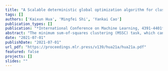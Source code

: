 ```yaml
---
title: "A Scalable deterministic global optimization algorithm for clustering problems"
tags: []
authors: ['Kaixun Hua', 'Mingfei Shi', 'Yankai Cao']
publication_types: []
publication: "*International Conference on Machine Learning, 4391-4401*"
abstract: "The minimum sum-of-squares clustering (MSSC) task, which can be treated as a Mixed Integer Second Order Cone Programming (MISOCP) problem, is rarely investigated in the literature through deterministic optimization to find its global optimal value. In this paper, we modelled the MSSC task as a two-stage optimization problem and proposed a tailed reduced-space branch and bound (BB) algorithm. We designed several approaches to construct lower and upper bounds at each node in the BB scheme, including a scenario grouping based Lagrangian decomposition approach. One key advantage of this reduced-space algorithm is that it only needs to perform branching on the centers of clusters to guarantee convergence, and the size of centers is independent of the number of data samples. Moreover, the lower bounds can be computed by solving small-scale sample subproblems, and upper bounds can be obtained trivially. These two properties enable our algorithm easy to be paralleled and can be scalable to the dataset with up to 200,000 samples for finding a global -optimal solution of the MSSC task. We performed numerical experiments on both synthetic and real-world datasets and compared our proposed algorithms with the off-the-shelf global optimal solvers and classical local optimal algorithms. The results reveal a strong performance and scalability of our algorithm."
date: "2021-07-01"
publishDate: "2021-07-01"
url_pdf: "https://proceedings.mlr.press/v139/hua21a/hua21a.pdf"
featured: false
projects: []
slides: ""
---
```

